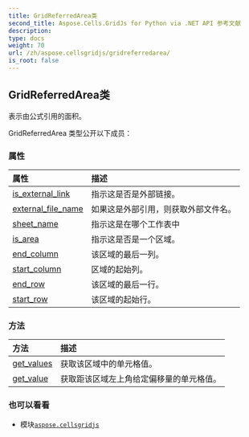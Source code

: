 ```yaml
---
title: GridReferredArea类
second_title: Aspose.Cells.GridJs for Python via .NET API 参考文献
description:
type: docs
weight: 70
url: /zh/aspose.cellsgridjs/gridreferredarea/
is_root: false
---
```

## GridReferredArea类

表示由公式引用的面积。



GridReferredArea 类型公开以下成员：

### 属性
|属性|描述|
| :- | :- |
| [is_external_link](/cells/python-net/zh/aspose.cellsgridjs/gridreferredarea/is_external_link) |指示这是否是外部链接。|
| [external_file_name](/cells/python-net/zh/aspose.cellsgridjs/gridreferredarea/external_file_name) |如果这是外部引用，则获取外部文件名。|
| [sheet_name](/cells/python-net/zh/aspose.cellsgridjs/gridreferredarea/sheet_name) |指示这是在哪个工作表中|
| [is_area](/cells/python-net/zh/aspose.cellsgridjs/gridreferredarea/is_area) |指示这是否是一个区域。|
| [end_column](/cells/python-net/zh/aspose.cellsgridjs/gridreferredarea/end_column) |该区域的最后一列。|
| [start_column](/cells/python-net/zh/aspose.cellsgridjs/gridreferredarea/start_column) |区域的起始列。|
| [end_row](/cells/python-net/zh/aspose.cellsgridjs/gridreferredarea/end_row) |该区域的最后一行。|
| [start_row](/cells/python-net/zh/aspose.cellsgridjs/gridreferredarea/start_row) |该区域的起始行。|


### 方法
|方法|描述|
| :- | :- |
| [get_values](/cells/python-net/zh/aspose.cellsgridjs/gridreferredarea/get_values/#) |获取该区域中的单元格值。|
| [get_value](/cells/python-net/zh/aspose.cellsgridjs/gridreferredarea/get_value/#int-int) |获取距该区域左上角给定偏移量的单元格值。|



### 也可以看看
* 模块[`aspose.cellsgridjs`](..)
